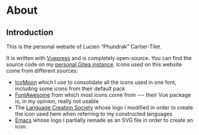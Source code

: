 # About
## Introduction
This is the personal website of Lucien “Phundrak” Cartier-Tilet.

It is written with [Vuepress](https://v2.vuepress.vuejs.org/) and is
completely open-source. You can find the source code on my [personal
Gitea instance](https://labs.phundrak.com/phundrak/phundrak.com).
Icons used on this website come from different sources:
- [IcoMoon](https://icomoon.io/) which I use to consolidate all the
  icons used in one font, including some icons from their default pack
- [FontAwesome](https://fontawesome.com/) from which most icons come
  from --- their Vue package is, in my opinion, really not usable
- The [Language Creation Society](https://conlang.org/) whose logo I
  modified in order to create the icon used here when referring to my
  constructed languages
- [Emacs](https://www.gnu.org/software/emacs/) whose logo I partially
  remade as an SVG file in order to create an icon.
